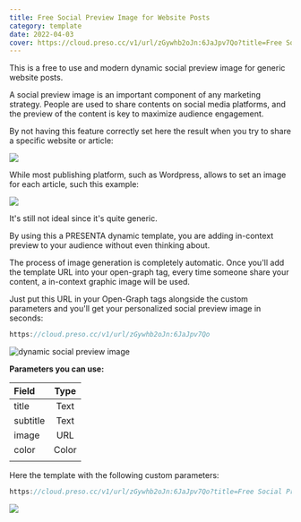 ```yaml
---
title: Free Social Preview Image for Website Posts
category: template
date: 2022-04-03
cover: https://cloud.preso.cc/v1/url/zGywhb2oJn:6JaJpv7Qo?title=Free Social Preview Image for Website Articles&subtitle=Released at 3rd April, 2022&image=https://source.unsplash.com/random/
---
```


This is a free to use and modern dynamic social preview image for generic website posts.

A social preview image is an important component of any marketing strategy. People are used to share contents on social media platforms, and the preview of the content is key to maximize audience engagement.

By not having this feature correctly set here the result when you try to share a specific website or article:

![](../blog/covers/apple-og.png)

While most publishing platform, such as Wordpress, allows to set an image for each article, such this example:

![](../blog/covers/tc-og.png)

It's still not ideal since it's quite generic.

By using this a PRESENTA dynamic template, you are adding in-context preview to your audience without even thinking about.

The process of image generation is completely automatic.
Once you'll add the template URL into your open-graph tag, every time someone share your content, a in-context graphic image will be used.

Just put this URL in your Open-Graph tags alongside the custom parameters and you'll get your personalized social preview image in seconds:

```js
https://cloud.preso.cc/v1/url/zGywhb2oJn:6JaJpv7Qo
```



![dynamic social preview image](https://cloud.preso.cc/v1/url/zGywhb2oJn:6JaJpv7Qo)



**Parameters you can use:**

| Field    | Type  |
| :------- | :---: |
| title    | Text  |
| subtitle | Text  |
| image    |  URL  |
| color    | Color |
|          |       |


Here the template with the following custom parameters:

```js
https://cloud.preso.cc/v1/url/zGywhb2oJn:6JaJpv7Qo?title=Free Social Preview Image for Website Articles&subtitle=Released at 3rd April, 2022&image=https://source.unsplash.com/random/
```

<img src="https://cloud.preso.cc/v1/url/zGywhb2oJn:6JaJpv7Qo?title=Free Social Preview Image for Website Articles&subtitle=Released at 3rd April, 2022&image=https://source.unsplash.com/random/" />